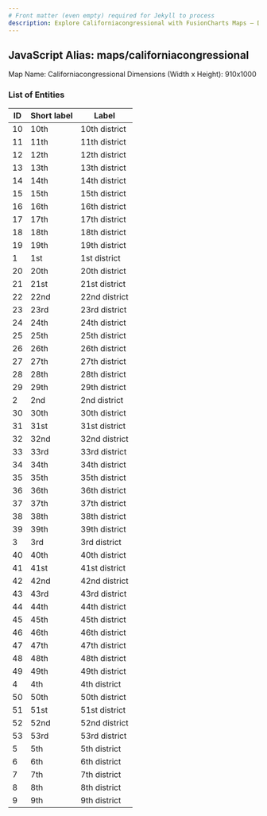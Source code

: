 ```yaml
---
# Front matter (even empty) required for Jekyll to process
description: Explore Californiacongressional with FusionCharts Maps – Detailed features for seamless integration. Try now & enhance your data visualization today! 
---
```


## JavaScript Alias: maps/californiacongressional

Map Name: Californiacongressional
Dimensions (Width x Height): 910x1000

### List of Entities

| ID  | Short label | Label         |
| --- | ----------- | ------------- |
| 10  | 10th        | 10th district |
| 11  | 11th        | 11th district |
| 12  | 12th        | 12th district |
| 13  | 13th        | 13th district |
| 14  | 14th        | 14th district |
| 15  | 15th        | 15th district |
| 16  | 16th        | 16th district |
| 17  | 17th        | 17th district |
| 18  | 18th        | 18th district |
| 19  | 19th        | 19th district |
| 1   | 1st         | 1st district  |
| 20  | 20th        | 20th district |
| 21  | 21st        | 21st district |
| 22  | 22nd        | 22nd district |
| 23  | 23rd        | 23rd district |
| 24  | 24th        | 24th district |
| 25  | 25th        | 25th district |
| 26  | 26th        | 26th district |
| 27  | 27th        | 27th district |
| 28  | 28th        | 28th district |
| 29  | 29th        | 29th district |
| 2   | 2nd         | 2nd district  |
| 30  | 30th        | 30th district |
| 31  | 31st        | 31st district |
| 32  | 32nd        | 32nd district |
| 33  | 33rd        | 33rd district |
| 34  | 34th        | 34th district |
| 35  | 35th        | 35th district |
| 36  | 36th        | 36th district |
| 37  | 37th        | 37th district |
| 38  | 38th        | 38th district |
| 39  | 39th        | 39th district |
| 3   | 3rd         | 3rd district  |
| 40  | 40th        | 40th district |
| 41  | 41st        | 41st district |
| 42  | 42nd        | 42nd district |
| 43  | 43rd        | 43rd district |
| 44  | 44th        | 44th district |
| 45  | 45th        | 45th district |
| 46  | 46th        | 46th district |
| 47  | 47th        | 47th district |
| 48  | 48th        | 48th district |
| 49  | 49th        | 49th district |
| 4   | 4th         | 4th district  |
| 50  | 50th        | 50th district |
| 51  | 51st        | 51st district |
| 52  | 52nd        | 52nd district |
| 53  | 53rd        | 53rd district |
| 5   | 5th         | 5th district  |
| 6   | 6th         | 6th district  |
| 7   | 7th         | 7th district  |
| 8   | 8th         | 8th district  |
| 9   | 9th         | 9th district  |

